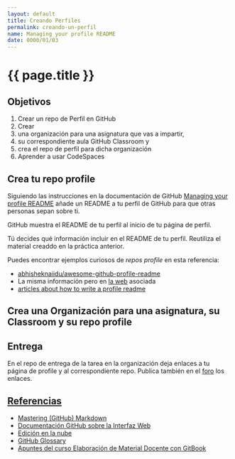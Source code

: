 ```yaml
---
layout: default
title: Creando Perfiles
permalink: creando-un-perfil
name: Managing your profile README
date: 0000/01/03
---
```


# {{ page.title }}

## Objetivos

1. Crear un repo de Perfil en GitHub
2. Crear 
 1. una organización para una asignatura que vas a impartir, 
 2. su correspondiente aula GitHub Classroom y 
 3. crea el repo de perfil para dicha organización
3. Aprender a usar CodeSpaces

## Crea tu repo profile

Siguiendo las instrucciones en la documentación de GitHub [Managing your profile README](https://docs.github.com/en/account-and-profile/setting-up-and-managing-your-github-profile/customizing-your-profile/managing-your-profile-readme) añade un README a tu perfil de GitHub para que otras personas sepan sobre ti.

GitHub muestra el README de tu perfil al inicio de tu página de perfil.

Tú decides qué información incluir en el README de tu perfil. Reutiliza el material creaddo en la práctica anterior.

Puedes encontrar ejemplos curiosos de *repos profile* en esta referencia:

* [abhisheknaiidu/awesome-github-profile-readme](https://github.com/abhisheknaiidu/awesome-github-profile-readme)
* La misma información pero en [la web](https://zzetao.github.io/awesome-github-profile/) asociada
* [articles about how to write a profile readme](https://github.com/abhisheknaiidu/awesome-github-profile-readme#articles)

## Crea una Organización para una asignatura, su Classroom  y su repo profile

## Entrega

En el repo de entrega de la tarea en la organización deja enlaces a tu página de profile y al correspondiente repo. Publica también en el [foro](https://github.com/orgs/ULL-OCW-GITHUB-EDUCATION/discussions) los enlaces.

## [Referencias](references)

* [Mastering (GitHub) Markdown](https://guides.github.com/features/mastering-markdown/#examples)
* [Documentación GitHub sobre la Interfaz Web]({{site.baseurl}}/pages/documentacion-github-interfaz-web)
* [Edición en la nube]({{site.baseurl}}/pages/gitpod)
* [GitHub Glossary](https://docs.github.com/en/free-pro-team@latest/github/getting-started-with-github/github-glossary)
* [Apuntes del curso Elaboración de Material Docente con GitBook](https://casianorodriguezleon.gitbooks.io/elaboracion-de-material-docente-con-gitbook/content/)

